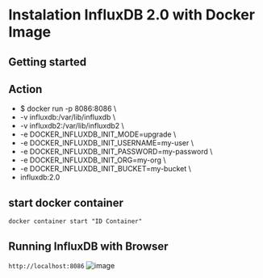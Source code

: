 # Instalation InfluxDB 2.0 with Docker Image


## Getting started

## Action
- $ docker run -p 8086:8086 \
-   -v influxdb:/var/lib/influxdb \
-   -v influxdb2:/var/lib/influxdb2 \
-   -e DOCKER_INFLUXDB_INIT_MODE=upgrade \
-   -e DOCKER_INFLUXDB_INIT_USERNAME=my-user \
-   -e DOCKER_INFLUXDB_INIT_PASSWORD=my-password \
-   -e DOCKER_INFLUXDB_INIT_ORG=my-org \
-   -e DOCKER_INFLUXDB_INIT_BUCKET=my-bucket \
-   influxdb:2.0

## start docker container
`docker container start "ID Container"`

## Running InfluxDB with Browser
`http://localhost:8086`
![image](https://user-images.githubusercontent.com/64342247/157626999-81c79f23-945d-45d6-829c-06766285b73f.png)

